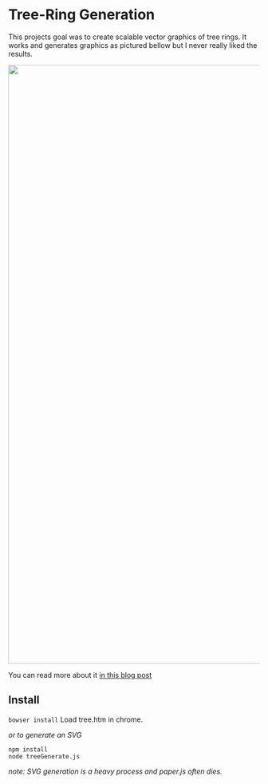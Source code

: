 # Tree-Ring Generation

This projects goal was to create scalable vector graphics of tree rings. It works and generates graphics as pictured bellow but I never really liked the results.

<p style="text-align:center">
  <img src="https://github.com/davidhampgonsalves/tree-rings/blob/master/sample.png" width=1200px>
</p>

You can read more about it [in this blog post](http://www.davidhampgonsalves.com/failed-projects-tree-ring-generation/)

## Install
`bowser install`
Load tree.htm in chrome.

_or to generate an SVG_

```
npm install
node treeGenerate.js
```
_note: SVG generation is a heavy process and paper.js often dies._
